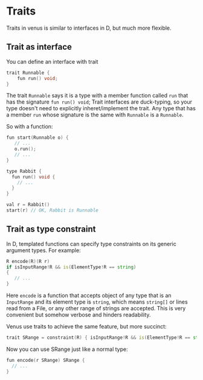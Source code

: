 # Traits

Traits in venus is similar to interfaces in D, but much more flexible.

## Trait as interface

You can define an interface with trait

```d
trait Runnable {
    fun run() void;
}
```

The trait `Runnable` says it is a type with a member function called `run` that has the signature `fun run() void`;
Trait interfaces are duck-typing, so your type doesn't need to explicitly inheret/implement the trait.
Any type that has a member `run` whose signature is the same with `Runnable` is a `Runnable`.

So with a function:

```d
fun start(Runnable o) {
   // ...
   o.run();
   // ...
}

type Rabbit {
  fun run() void {
    // ...
  }
}

val r = Rabbit()
start(r) // OK, Rabbit is Runnable
```

## Trait as type constraint

In D, templated functions can specify type constraints on its generic argument types.
For example:

```d
R encode(R)(R r)
if isInputRange!R && is(ElementType!R == string)
{
   // ...
}
```

Here `encode` is a function that accepts object of any type that is an `InputRange` and its element type is `string`,
which means `string[]` or lines read from a File, or any other range of strings are accepted.
This is very convenient but somehow verbose and hinders readability.

Venus use traits to achieve the same feature, but more succinct:

```d
trait SRange = constraint(R) { isInputRange!R && is(ElementType!R == string }
```

Now you can use SRange just like a normal type:

```d
fun encode(r SRange) SRange {
  // ...
}
```

